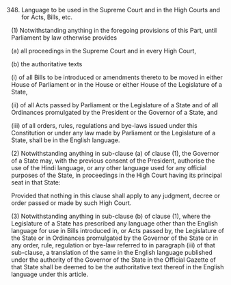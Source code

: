 348. Language to be used in the Supreme Court and in the High Courts and for Acts, Bills, etc.

(1) Notwithstanding anything in the foregoing provisions of this Part, until Parliament by law otherwise provides

(a) all proceedings in the Supreme Court and in every High Court,

(b) the authoritative texts

(i) of all Bills to be introduced or amendments thereto to be moved in either House of Parliament or in the House or either House of the Legislature of a State,

(ii) of all Acts passed by Parliament or the Legislature of a State and of all Ordinances promulgated by the President or the Governor of a State, and

(iii) of all orders, rules, regulations and bye-laws issued under this Constitution or under any law made by Parliament or the Legislature of a State, shall be in the English language.

(2) Notwithstanding anything in sub-clause (a) of clause (1), the Governor of a State may, with the previous consent of the President, authorise the use of the Hindi language, or any other language used for any official purposes of the State, in proceedings in the High Court having its principal seat in that State:

Provided that nothing in this clause shall apply to any judgment, decree or order passed or made by such High Court.

(3) Notwithstanding anything in sub-clause (b) of clause (1), where the Legislature of a State has prescribed any language other than the English language for use in Bills introduced in, or Acts passed by, the Legislature of the State or in Ordinances promulgated by the Governor of the State or in any order, rule, regulation or bye-law referred to in paragraph (iii) of that sub-clause, a translation of the same in the English language published under the authority of the Governor of the State in the Official Gazette of that State shall be deemed to be the authoritative text thereof in the English language under this article.

